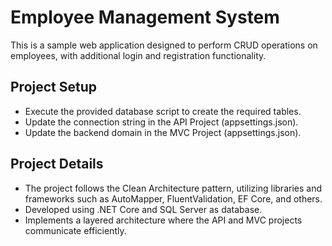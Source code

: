 
# Employee Management System

This is a sample web application designed to perform CRUD operations on employees, with additional login and registration functionality.


## Project Setup
* Execute the provided database script to create the required tables.
* Update the connection string in the API Project (appsettings.json).
* Update the backend domain in the MVC Project (appsettings.json).

## Project Details
* The project follows the Clean Architecture pattern, utilizing libraries and frameworks such as AutoMapper, FluentValidation, EF Core, and others.
* Developed using .NET Core and SQL Server as database.
* Implements a layered architecture where the API and MVC projects communicate efficiently.

